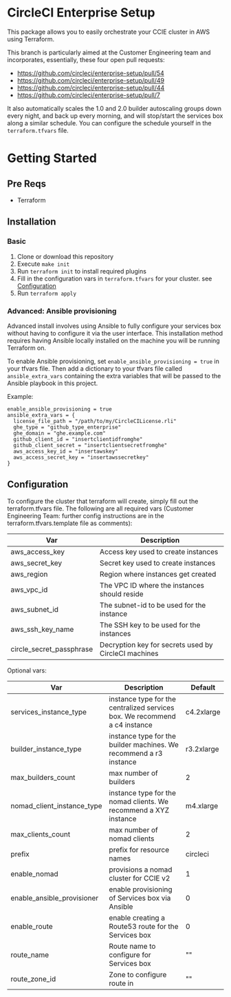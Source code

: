 # CircleCI Enterprise Setup

This package allows you to easily orchestrate your CCIE cluster in AWS using Terraform.

This branch is particularly aimed at the Customer Engineering team and incorporates, essentially, these four open pull requests:

- https://github.com/circleci/enterprise-setup/pull/54
- https://github.com/circleci/enterprise-setup/pull/49
- https://github.com/circleci/enterprise-setup/pull/44
- https://github.com/circleci/enterprise-setup/pull/7

It also automatically scales the 1.0 and 2.0 builder autoscaling groups down every night, and back up every morning, and will stop/start the services box along a similar schedule. You can configure the schedule yourself in the `terraform.tfvars` file.

# Getting Started

## Pre Reqs

- Terraform

## Installation

### Basic

1. Clone or download this repository
1. Execute `make init`
1. Run `terraform init` to install required plugins
1. Fill in the configuration vars in `terraform.tfvars` for your cluster. see [Configuration](#configuration)
1. Run `terraform apply`

### Advanced: Ansible provisioning

Advanced install involves using Ansible to fully configure your services box without having to configure it via the user interface. This installation method requires having Ansible locally installed on the machine you will be running Terraform on.

To enable Ansible provisioning, set `enable_ansible_provisioning = true` in your tfvars file. Then add a dictionary to your tfvars file called `ansible_extra_vars` containing the extra variables that will be passed to the Ansible playbook in this project.

Example:

```
enable_ansible_provisioning = true
ansible_extra_vars = {
  license_file_path = "/path/to/my/CircleCILicense.rli"
  ghe_type = "github_type_enterprise"
  ghe_domain = "ghe.example.com"
  github_client_id = "insertclientidfromghe"
  github_client_secret = "insertclientsecretfromghe"
  aws_access_key_id = "insertawskey"
  aws_access_secret_key = "insertawssecretkey"
}
```

## Configuration

To configure the cluster that terraform will create, simply fill out the terraform.tfvars file. The following are all required vars (Customer Engineering Team: further config instructions are in the terraform.tfvars.template file as comments):

  | Var      | Description |
  | -------- | ----------- |
  | aws_access_key | Access key used to create instances |
  | aws_secret_key | Secret key used to create instances |
  | aws_region | Region where instances get created |
  | aws_vpc_id | The VPC ID where the instances should reside |
  | aws_subnet_id | The subnet-id to be used for the instance |
  | aws_ssh_key_name |  The SSH key to be used for the instances|
  | circle_secret_passphrase | Decryption key for secrets used by CircleCI machines |

Optional vars:

  | Var      | Description | Default |
  | -------- | ----------- | ------- |
  | services_instance_type | instance type for the centralized services box.  We recommend a c4 instance | c4.2xlarge |
  | builder_instance_type | instance type for the builder machines.  We recommend a r3 instance | r3.2xlarge |
  | max_builders_count | max number of builders | 2 |
  | nomad_client_instance_type | instance type for the nomad clients. We recommend a XYZ instance | m4.xlarge |
  | max_clients_count | max number of nomad clients | 2 |
  | prefix   | prefix for resource names | circleci |
  | enable_nomad | provisions a nomad cluster for CCIE v2 | 1 |
  | enable_ansible_provisioner | enable provisioning of Services box via Ansible | 0 |
  | enable_route | enable creating a Route53 route for the Services box | 0 |
  | route_name | Route name to configure for Services box | "" |
  | route_zone_id | Zone to configure route in | "" |

